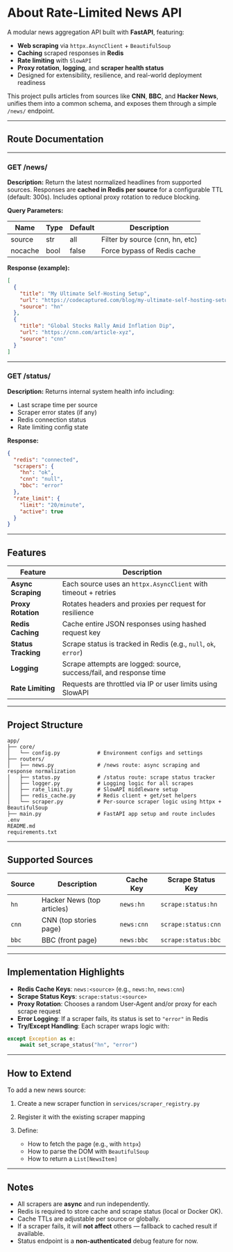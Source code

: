 # About Rate-Limited News API

A modular news aggregation API built with **FastAPI**, featuring:

* **Web scraping** via `httpx.AsyncClient` + `BeautifulSoup`
* **Caching** scraped responses in **Redis**
* **Rate limiting** with `SlowAPI`
* **Proxy rotation**, **logging**, and **scraper health status**
* Designed for extensibility, resilience, and real-world deployment readiness

This project pulls articles from sources like **CNN**, **BBC**, and **Hacker News**, unifies them into a common schema, and exposes them through a simple `/news/` endpoint.

---

## Route Documentation

---

### **GET /news/**

**Description:** Return the latest normalized headlines from supported sources.
Responses are **cached in Redis per source** for a configurable TTL (default: 300s).
Includes optional proxy rotation to reduce blocking.

**Query Parameters:**

| Name    | Type | Default | Description                     |
| ------- | ---- | ------- | ------------------------------- |
| source  | str  | all     | Filter by source (cnn, hn, etc) |
| nocache | bool | false   | Force bypass of Redis cache     |

**Response (example):**

```json
[
  {
    "title": "My Ultimate Self-Hosting Setup",
    "url": "https://codecaptured.com/blog/my-ultimate-self-hosting-setup/",
    "source": "hn"
  },
  {
    "title": "Global Stocks Rally Amid Inflation Dip",
    "url": "https://cnn.com/article-xyz",
    "source": "cnn"
  }
]
```

---

### **GET /status/**

**Description:** Returns internal system health info including:

* Last scrape time per source
* Scraper error states (if any)
* Redis connection status
* Rate limiting config state

**Response:**

```json
{
  "redis": "connected",
  "scrapers": {
    "hn": "ok",
    "cnn": "null",
    "bbc": "error"
  },
  "rate_limit": {
    "limit": "20/minute",
    "active": true
  }
}
```

---

## Features

| Feature             | Description                                                          |
| ------------------- | -------------------------------------------------------------------- |
| **Async Scraping**  | Each source uses an `httpx.AsyncClient` with timeout + retries       |
| **Proxy Rotation**  | Rotates headers and proxies per request for resilience               |
| **Redis Caching**   | Cache entire JSON responses using hashed request key                 |
| **Status Tracking** | Scrape status is tracked in Redis (e.g., `null`, `ok`, `error`) |
| **Logging**         | Scrape attempts are logged: source, success/fail, and response time  |
| **Rate Limiting**   | Requests are throttled via IP or user limits using SlowAPI           |


---

## Project Structure

```text
app/
├── core/
│   └── config.py            # Environment configs and settings
├── routers/
│   ├── news.py              # /news route: async scraping and response normalization
│   ├── status.py            # /status route: scrape status tracker
│   ├── logger.py            # Logging logic for all scrapes
│   ├── rate_limit.py        # SlowAPI middleware setup
│   ├── redis_cache.py       # Redis client + get/set helpers
│   └── scraper.py           # Per-source scraper logic using httpx + BeautifulSoup
├── main.py                  # FastAPI app setup and route includes
.env
README.md
requirements.txt
```

---

## Supported Sources

| Source | Description                | Cache Key  | Scrape Status Key   |
| ------ | -------------------------- | ---------- | ------------------- |
| `hn`   | Hacker News (top articles) | `news:hn`  | `scrape:status:hn`  |
| `cnn`  | CNN (top stories page)     | `news:cnn` | `scrape:status:cnn` |
| `bbc`  | BBC (front page)           | `news:bbc` | `scrape:status:bbc` |

---

## Implementation Highlights

* **Redis Cache Keys**: `news:<source>` (e.g., `news:hn`, `news:cnn`)
* **Scrape Status Keys**: `scrape:status:<source>`
* **Proxy Rotation**: Chooses a random User-Agent and/or proxy for each scrape request
* **Error Logging**: If a scraper fails, its status is set to `"error"` in Redis
* **Try/Except Handling**: Each scraper wraps logic with:

```python
except Exception as e:
    await set_scrape_status("hn", "error")
```

---

## How to Extend

To add a new news source:

1. Create a new scraper function in `services/scraper_registry.py`
2. Register it with the existing scraper mapping
3. Define:

   * How to fetch the page (e.g., with `httpx`)
   * How to parse the DOM with `BeautifulSoup`
   * How to return a `List[NewsItem]`

---

## Notes

* All scrapers are **async** and run independently.
* Redis is required to store cache and scrape status (local or Docker OK).
* Cache TTLs are adjustable per source or globally.
* If a scraper fails, it will **not affect** others — fallback to cached result if available.
* Status endpoint is a **non-authenticated** debug feature for now.
